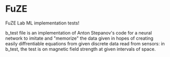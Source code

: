 # FuZE
FuZE Lab ML implementation tests!

b_test file is an implementation of Anton Stepanov's code for a neural network to imitate and "memorize" the data given in hopes of creating easily diffrentiable equations from given discrete data read from sensors: in b_test, the test is on magnetic field strength at given intervals of space.
